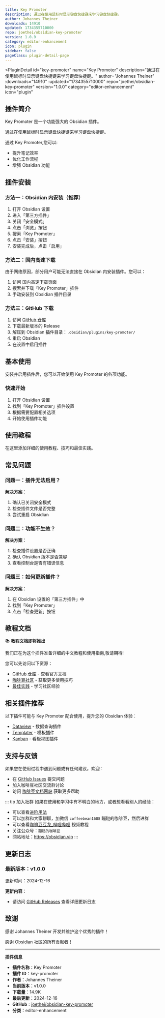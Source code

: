 ```yaml
---
title: Key Promoter
description: 通过在使用鼠标时显示键盘快捷键来学习键盘快捷键。
author: Johannes Theiner
downloads: 14910
updated: 1734355710000
repo: joethei/obsidian-key-promoter
version: 1.0.0
category: editor-enhancement
icon: plugin
sidebar: false
pageClass: plugin-detail-page
---
```


<PluginDetail
  id="key-promoter"
  name="Key Promoter"
  description="通过在使用鼠标时显示键盘快捷键来学习键盘快捷键。"
  author="Johannes Theiner"
  :downloads="14910"
  :updated="1734355710000"
  repo="joethei/obsidian-key-promoter"
  version="1.0.0"
  category="editor-enhancement"
  icon="plugin"
>

<!-- AUTO_GENERATED_START -->
## 插件简介

Key Promoter 是一个功能强大的 Obsidian 插件。

通过在使用鼠标时显示键盘快捷键来学习键盘快捷键。

通过 Key Promoter,您可以:

- 提升笔记效率
- 优化工作流程
- 增强 Obsidian 功能

<!-- AUTO_GENERATED_END -->

<!-- AUTO_GENERATED_START -->
## 插件安装

### 方法一：Obsidian 内安装（推荐）

1. 打开 Obsidian 设置
2. 进入「第三方插件」
3. 关闭「安全模式」
4. 点击「浏览」按钮
5. 搜索「Key Promoter」
6. 点击「安装」按钮
7. 安装完成后，点击「启用」

### 方法二：国内高速下载

由于网络原因，部分用户可能无法直接在 Obsidian 内安装插件。您可以：

1. 访问 [国内高速下载页面](/zh/documentation/obsidian-plugins-download.html)
2. 搜索并下载「Key Promoter」插件
3. 手动安装到 Obsidian 插件目录

### 方法三：GitHub 下载

1. 访问 [GitHub 仓库](https://github.com/joethei/obsidian-key-promoter)
2. 下载最新版本的 Release
3. 解压到 Obsidian 插件目录：`.obsidian/plugins/key-promoter/`
4. 重启 Obsidian
5. 在设置中启用插件

## 基本使用

安装并启用插件后，您可以开始使用 Key Promoter 的各项功能。

### 快速开始

1. 打开 Obsidian 设置
2. 找到「Key Promoter」插件设置
3. 根据需要配置相关选项
4. 开始使用插件功能

<!-- AUTO_GENERATED_END -->

<!-- CUSTOM_CONTENT_START:tutorial -->
## 使用教程

在这里添加详细的使用教程、技巧和最佳实践。

<!-- CUSTOM_CONTENT_END:tutorial -->

<!-- SHARED_CONTENT_START -->
## 常见问题

### 问题一：插件无法启用？

**解决方案**：
1. 确认已关闭安全模式
2. 检查插件文件是否完整
3. 尝试重启 Obsidian

### 问题二：功能不生效？

**解决方案**：
1. 检查插件设置是否正确
2. 确认 Obsidian 版本是否兼容
3. 查看控制台是否有错误信息

### 问题三：如何更新插件？

**解决方案**：
1. 在 Obsidian 设置的「第三方插件」中
2. 找到「Key Promoter」
3. 点击「检查更新」按钮

## 教程文档

📚 **教程文档即将推出**

我们正在为这个插件准备详细的中文教程和使用指南,敬请期待!

您可以先访问以下资源：
- [GitHub 仓库](https://github.com/joethei/obsidian-key-promoter) - 查看官方文档
- [咖啡豆社区](/zh/bases/) - 获取更多使用技巧
- [最佳实践](/zh/best-practices/) - 学习社区经验

## 相关插件推荐

以下插件可能与 Key Promoter 配合使用，提升您的 Obsidian 体验：

- [Dataview](/zh/plugins/dataview.html) - 数据查询插件
- [Templater](/zh/plugins/templater-obsidian.html) - 模板插件
- [Kanban](/zh/plugins/obsidian-kanban.html) - 看板视图插件

## 支持与反馈

如果您在使用过程中遇到问题或有任何建议，欢迎：

- 在 [GitHub Issues](https://github.com/joethei/obsidian-key-promoter/issues) 提交问题
- 加入咖啡豆社区交流群讨论
- 访问 [咖啡豆文档网站](https://obsidian.vip) 获取更多帮助

::: tip 加入社群
如果在使用和学习中有不明白的地方，或者想看看别人的经验：
- 可以查看[进阶用法](/zh/advanced)
- 可以加群和大家聊聊，加微信 `coffeebean1688` 蹦跶的咖啡豆，然后进群
- 可以查看[咖啡豆豆龙_哔哩哔哩](https://space.bilibili.com/618777356) 视频教程
- 关注公众号：`蹦跶的咖啡豆`
- 网站地址：https://obsidian.vip
:::
<!-- SHARED_CONTENT_END -->

<!-- AUTO_GENERATED_START -->
## 更新日志

### 最新版本：v1.0.0

更新时间：2024-12-16

**更新内容**：
- 请访问 [GitHub Releases](https://github.com/joethei/obsidian-key-promoter/releases) 查看详细更新日志

## 致谢

感谢 Johannes Theiner 开发并维护这个优秀的插件！

感谢 Obsidian 社区的所有贡献者！

---

**插件信息**
- **插件名称**：Key Promoter
- **插件 ID**：key-promoter
- **作者**：Johannes Theiner
- **当前版本**：v1.0.0
- **下载量**：14.9K
- **最后更新**：2024-12-16
- **GitHub**：[joethei/obsidian-key-promoter](https://github.com/joethei/obsidian-key-promoter)
- **分类**：editor-enhancement
<!-- AUTO_GENERATED_END -->

</PluginDetail>

